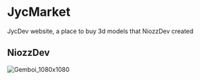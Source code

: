 # JycMarket
JycDev website, a place to buy 3d models that NiozzDev created

## NiozzDev
![Gemboi_1080x1080](https://github.com/user-attachments/assets/e09017a6-7cab-4df9-9f77-7f970d44a152)
